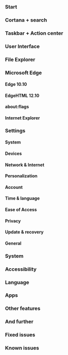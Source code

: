 ### Start

### Cortana + search

### Taskbar + Action center

### User Interface

### File Explorer

### Microsoft Edge
#### Edge 10.10

#### EdgeHTML 12.10

#### about:flags

#### Internet Explorer

### Settings
#### System

#### Devices

#### Network & Internet

#### Personalization

#### Account

#### Time & language

#### Ease of Access

#### Privacy

#### Update & recovery

#### General

### System

### Accessibility

### Language

### Apps

### Other features

### And further

### Fixed issues

### Known issues